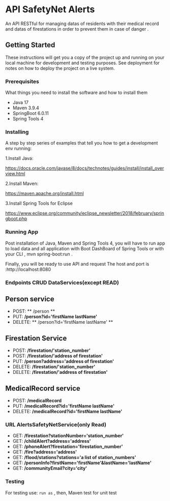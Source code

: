 # API SafetyNet Alerts

An API RESTful  for managing datas of residents with their medical record 
and  datas of firestations  in order to prevent them in case of danger . 

## Getting Started

These instructions will get you a copy of the project up and running on your local machine for development and testing purposes. See deployment for notes on how to deploy the project on a live system.

### Prerequisites

What things you need to install the software and how to install them
- Java 17
- Maven 3.9.4
- SpringBoot 6.0.11
- Spring Tools 4

### Installing

A step by step series of examples that tell you how to get a development env running:

1.Install Java:

https://docs.oracle.com/javase/8/docs/technotes/guides/install/install_overview.html

2.Install Maven:

https://maven.apache.org/install.html

3.Install Spring Tools for Eclipse

https://www.eclipse.org/community/eclipse_newsletter/2018/february/springboot.php

### Running App

Post installation of Java, Maven and Spring Tools 4, you will have to run app to load data and all application with  Boot DashBoard of Spring Tools 
or with your CLI , mvn spring-boot:run .

Finally, you will be ready to  use API and request 
The host and port is :http://localhost:8080

### Endpoints  CRUD DataServices(except READ)

## Person service

- POST: ** /person **
- PUT:  **/person?id='firstName lastName'**
- DELETE: ** /person?id='firstName lastName' **

## Firestation Service

- POST: **/firestation/'station_number'**
- POST: **/firestation/'address of firestation'**
- PUT: **/person?address='address of firestation'**
- DELETE: **/firestation/'station_number'**
- DELETE: **/firestation/'address of firestation'**

## MedicalRecord service

- POST: **/medicalRecord**
- PUT:  **/medicalRecord?id='firstName lastName'**
- DELETE: **/medicalRecord?id='firstName lastName'**

### URL AlertsSafetyNetService(only Read)

- GET: **/firestation?stationNumber='station_number'**
- GET: **/childAlert?address='address'**
- GET: **/phoneAlert?firestation='firestation_number'**
- GET: **/fire?address='address'**
- GET: **/flood/stations?stations='a list of station_numbers'**
- GET: **/personInfo?firstName='firstName'&lastName='lastName'**
- GET: **/communityEmail?city='city'**

### Testing

 For testing use:
`run as` , then, Maven test for unit test
